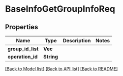 # BaseInfoGetGroupInfoReq

## Properties

Name | Type | Description | Notes
------------ | ------------- | ------------- | -------------
**group_id_list** | **Vec<String>** |  | 
**operation_id** | **String** |  | 

[[Back to Model list]](../README.md#documentation-for-models) [[Back to API list]](../README.md#documentation-for-api-endpoints) [[Back to README]](../README.md)


